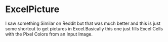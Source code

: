 # ExcelPicture
I saw something Similar on Reddit but that was much better and this is just some shortcut to get pictures in Excel.Basically this one just fills Excel Cells with the Pixel Colors from an Input Image.
